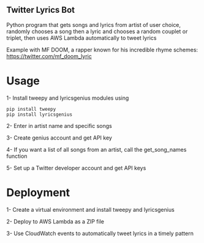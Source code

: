 ## Twitter Lyrics Bot
Python program that gets songs and lyrics from artist of user choice, randomly chooses a song then a lyric and chooses a random couplet or triplet, then uses AWS Lambda automatically to tweet lyrics

Example with MF DOOM, a rapper known for his incredible rhyme schemes:
https://twitter.com/mf_doom_lyric

# Usage 
1- Install tweepy and lyricsgenius modules using 
```
pip install tweepy
pip install lyricsgenius
```
2- Enter in artist name and specific songs

3- Create genius account and get API key

4- If you want a list of all songs from an artist, call the get_song_names function

5- Set up a Twitter developer account and get API keys


# Deployment
1- Create a virtual environment and install tweepy and lyricsgenius

2- Deploy to AWS Lambda as a ZIP file

3- Use CloudWatch events to automatically tweet lyrics in a timely pattern

